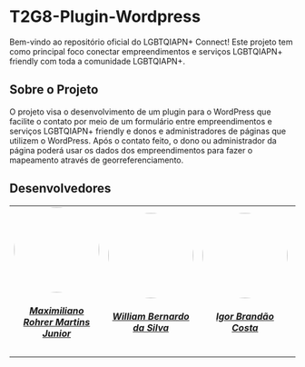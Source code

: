 # T2G8-Plugin-Wordpress
Bem-vindo ao repositório oficial do LGBTQIAPN+ Connect! Este projeto tem como principal foco conectar empreendimentos e serviços LGBTQIAPN+ friendly com toda a comunidade LGBTQIAPN+.

## Sobre o Projeto
O projeto visa o desenvolvimento de um plugin para o WordPress que facilite o contato por meio de um formulário entre empreendimentos e serviços LGBTQIAPN+ friendly e donos e administradores de páginas que utilizem o WordPress. Após o contato feito, o dono ou administrador da página poderá usar os dados dos empreendimentos para fazer o mapeamento através de georreferenciamento.

## Desenvolvedores

<center>
<table style="margin-left: auto; margin-right: auto;" id="table">
    <tr>
        <td align="center">
            <a href="https://github.com/Max-Rohrer20">
                <img style="border-radius: 50%;" src="https://avatars.githubusercontent.com/u/160171332?v=4" width="150px;"/>
                <h5 class="text-center">Maximiliano Rohrer Martins Junior</h5>
            </a>
        </td>
        <td align="center">
            <a href="https://github.com/WillxBernardo">
                <img style="border-radius: 50%;" src="https://avatars.githubusercontent.com/u/124713089?v=4" width="150px;"/>
                <h5 class="text-center">William Bernardo da Silva</h5>
            </a>
        </td>
        <td align="center">
            <a href="https://github.com/Punkrig">
                <img style="border-radius: 50%;" src="https://avatars.githubusercontent.com/u/111445872?v=4" width="150px;"/>
                <h5 class="text-center">Igor Brandão Costa</h5>
            </a>
        </td>
        <td align="center">
            <a href="https://github.com/guslnhm">
                <img style="border-radius: 50%;" src="https://avatars.githubusercontent.com/u/143884487?v=4" width="150px;"/>
                <h5 class="text-center">Gustavo Linhares Lima</h5>
            </a>
        </td>
</table>
</center>
